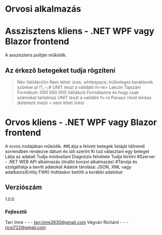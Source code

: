 # Orvosi alkalmazás

# Asszisztens kliens - .NET WPF vagy Blazor frontend
A asszisztens pultján működik.

## Az érkező betegeket tudja rögzíteni
>Név
>Validáció\n
>Nem lehet: üres, whitespace, különleges karakterek szűrése pl !?_-:;#
>UNIT teszt a validáló fv-re>
>Lakcím
>Tajszám Formátum: 000 000 000
>Validáció
>Formátumra és hogy csak számokat tartalmaz
>UNIT teszt a validáló fv-re
>Panasz rövid leírása (kötelező mezó = nem lehet üres)

# Orvos kliens - .NET WPF vagy Blazor frontend
A orvos irodájában működik.
##Látja a felvett betegek listáját
Időrendi sorrendben rendezve dátum és idő szerint
Ki tud választani egy beteget
Látja az adatait
Tudja módosítani
Diagnózis felvétele
Tudja törölni
#Szerver - .NET WEB API alkalmazás (önálló konzol alkalmazás)
#Tárolja és szolgáltatja a bevitt adatokat
Adatok tárolása: JSON, XML vagy adatbázis(Entity FWK)
Indításkor betölti a korábbi adatokat

## Verziószám
1.0.0
### Fejlesztő
Tarr Imre - - - tarr.imre2630@gmail.com 
Végvári Richárd - - - ricsi722@gmail.com
